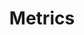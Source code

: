 ---
layout: project
type: project
title: Metrics
projecturl: PM_Product_Analytics_Metrics_GuruPrasath_Ragavendran.pdf
# All dates must be YYYY-MM-DD format!
# date: 2015-07-01
# labels
summary: SaaS Startup - Metrics Tracking.
---